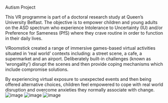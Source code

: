 Autism Project

This VR programme is part of a doctoral research study at Queen’s University Belfast. The objective is to empower children and young adults on the ASD spectrum who experience Intolerance to Uncertainty (IU) and/or Preference for Sameness (PfS) where they crave routine in order to function in their daily lives.

VRoomstick created a range of immersive games-based virtual activities situated in ‘real world’ contexts including: a street scene, a cafe, a supermarket and an airport. Deliberately built-in challenges (known as ‘wrongality’) disrupt the scenes and then provide coping mechanisms which include compromise solutions. 

By experiencing virtual exposure to unexpected events and then being offered alternative choices, children feel empowered to cope with real world disruption and overcome anxieties they normally associate with change.
![image](https://user-images.githubusercontent.com/37180802/221384438-fc2b54de-6828-4eb7-a109-4f541d9f4971.png)
![image](https://user-images.githubusercontent.com/37180802/221384479-1f9001f5-dd83-40b5-b6c8-088e76f4b448.png)
![image](https://user-images.githubusercontent.com/37180802/221384491-1f56d5f2-67f7-49fe-854a-7aaf58e05862.png)
